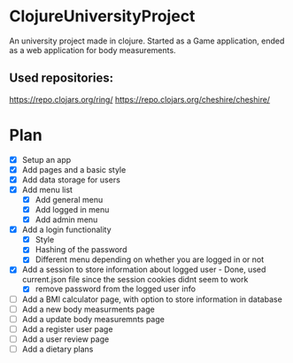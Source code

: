 # ClojureUniversityProject
An university project made in clojure. Started as a Game application, ended as a web application for body measurements. 

## Used repositories:
https://repo.clojars.org/ring/
https://repo.clojars.org/cheshire/cheshire/



# Plan
- [x] Setup an app
- [x] Add pages and a basic style
- [x] Add data storage for users
- [x] Add menu list
  - [x] Add general menu
  - [x] Add logged in menu
  - [x] Add admin menu
- [x] Add a login functionality
  - [x] Style
  - [x] Hashing of the password 
  - [x] Different menu depending on whether you are logged in or not
- [x] Add a session to store information about logged user - Done, used current.json file since the session cookies didnt seem to work
  - [x] remove password from the logged user info
- [ ] Add a BMI calculator page, with option to store information in database
- [ ] Add a new body measurments page
- [ ] Add a update body measuremnts page
- [ ] Add a register user page
- [ ] Add a user review page
- [ ] Add a dietary plans 
